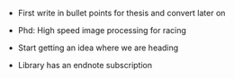 - First write in bullet points for thesis and convert later on
- Phd: High speed image processing for racing
- Start getting an idea where we are heading

- Library has an endnote subscription


